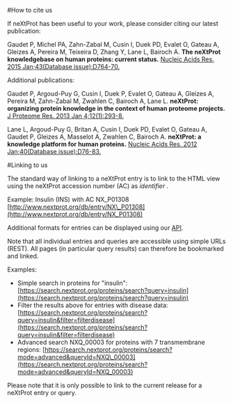 #How to cite us

If neXtProt has been useful to your work, please consider citing our latest publication:

Gaudet P, Michel PA, Zahn-Zabal M, Cusin I, Duek PD, Evalet O, Gateau A, Gleizes A, Pereira M, Teixeira D, Zhang Y, Lane L, Bairoch A.
**The neXtProt knowledgebase on human proteins: current status.**
[Nucleic Acids Res. 2015 Jan;43(Database issue):D764-70.](http://dx.doi.org/doi:10.1093/nar/gku1178)

Additional publications:

Gaudet P, Argoud-Puy G, Cusin I, Duek P, Evalet O, Gateau A, Gleizes A, Pereira M, Zahn-Zabal M, Zwahlen C, Bairoch A, Lane L.
**neXtProt: organizing protein knowledge in the context of human proteome projects.**
[J Proteome Res. 2013 Jan 4;12(1):293-8.](http://dx.doi.org/doi:10.1021/pr300830v)

Lane L, Argoud-Puy G, Britan A, Cusin I, Duek PD, Evalet O, Gateau A, Gaudet P, Gleizes A, Masselot A, Zwahlen C, Bairoch A.
**neXtProt: a knowledge platform for human proteins.**
[Nucleic Acids Res. 2012 Jan;40(Database issue):D76-83.](http://dx.doi.org/doi:10.1093/nar/gkr1179)

#Linking to us

The standard way of linking to a neXtProt entry is to link to the HTML view using the neXtProt accession number (AC) as _identifier_ .

Example:  Insulin (INS)  with AC NX_P01308 [http://www.nextprot.org/db/entry/NX\_P01308](http://www.nextprot.org/db/entry/NX_P01308)

Additional formats for entries can be displayed using our [API](https://api.nextprot.org/).

Note that all individual entries and queries are accessible using simple URLs (REST). All pages (in particular query results) can therefore be bookmarked and linked. 

Examples:

* Simple search in proteins for "insulin": [https://search.nextprot.org/proteins/search?query=insulin](https://search.nextprot.org/proteins/search?query=insulin)
* Filter the results above for entries with disease data: [https://search.nextprot.org/proteins/search?query=insulin&filter=filterdisease](https://search.nextprot.org/proteins/search?query=insulin&filter=filterdisease)
* Advanced search NXQ\_00003 for proteins with 7 transmembrane regions: [https://search.nextprot.org/proteins/search?mode=advanced&queryId=NXQ\_00003](https://search.nextprot.org/proteins/search?mode=advanced&queryId=NXQ_00003)

Please note that it is only possible to link to the current release for a neXtProt entry or query.
